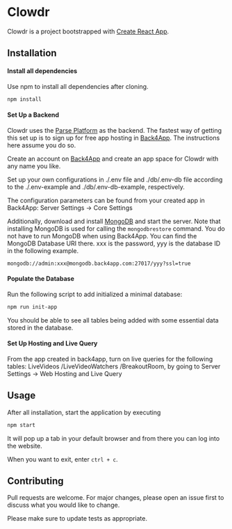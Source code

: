 # Clowdr

Clowdr is a project bootstrapped with [Create React App](https://github.com/facebook/create-react-app).

## Installation

#### Install all dependencies

Use npm to install all dependencies after cloning.

```bash
npm install
```

#### Set Up a Backend

Clowdr uses the [Parse Platform](https://docs.parseplatform.org/js/guide/) as the backend. The fastest way of getting this set up is to sign up for free app hosting in [Back4App](https://www.back4app.com/). The instructions here assume you do so.

Create an account on [Back4App](https://www.back4app.com/) and create an app space for Clowdr with any name you like.

Set up your own configurations in ./.env file and ./db/.env-db file according to the ./.env-example and ./db/.env-db-example, respectively. 

The configuration parameters can be found from your created app in Back4App: Server Settings -> Core Settings

Additionally, download and install [MongoDB](https://docs.mongodb.com/manual/administration/install-community/) and start the server.
Note that installing MongoDB is used for calling the `mongodbrestore` command. You do not have to run MongoDB when using Back4App.
You can find the MongoDB Database URI there. xxx is the password, yyy is the database ID in the following example.

`mongodb://admin:xxx@mongodb.back4app.com:27017/yyy?ssl=true`

#### Populate the Database

Run the following script to add initialized a minimal database:

```bash
npm run init-app
```

You should be able to see all tables being added with some essential data stored in the database.

#### Set Up Hosting and Live Query

From the app created in back4app, turn on live queries for the following tables: LiveVideos /LiveVideoWatchers /BreakoutRoom, by going to Server Settings -> Web Hosting and Live Query


## Usage

After all installation, start the application by executing

```bash
npm start
```

It will pop up a tab in your default browser and from there you can log into the website.

When you want to exit, enter `ctrl + c`.

## Contributing
Pull requests are welcome. For major changes, please open an issue first to discuss what you would like to change.

Please make sure to update tests as appropriate.


